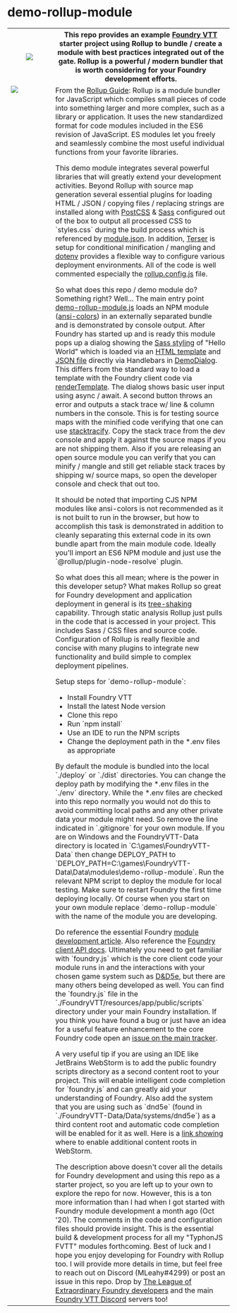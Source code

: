 # demo-rollup-module
<table>
<tr>
<th width="20%"><img src="https://i.imgur.com/cuawVSL.png"></th>
<th>
This repo provides an example <a target=”_blank” href="https://foundryvtt.com/">Foundry VTT</a> starter project using 
Rollup to bundle / create a module with best practices integrated out of the gate. Rollup is a powerful / modern bundler 
that is worth considering for your Foundry development efforts.
</th>
</tr>
<tr>
<td width="20%" valign="top"><img src="https://i.imgur.com/QBAhRiL.png"></td>
<td valign="top">
From the <a target=”_blank” href="https://rollupjs.org/guide/en/">Rollup Guide</a>: Rollup is a module bundler for 
JavaScript which compiles small pieces of code into something larger and more complex, such as a library or application. 
It uses the new standardized format for code modules included in the ES6 revision of JavaScript. ES modules let you 
freely and seamlessly combine the most useful individual functions from your favorite libraries.
<p></p>
This demo module integrates several powerful libraries that will greatly extend your development activities. Beyond
Rollup with source map generation several essential plugins for loading HTML / JSON / copying files / replacing strings 
are installed along with <a target=”_blank” href="https://postcss.org/">PostCSS</a> & 
<a target=”_blank” href="https://sass-lang.com/">Sass</a> configured out of the box to output all processed CSS to 
`styles.css` during the build process which is referenced by 
<a target=”_blank” href="https://github.com/typhonjs-fvtt/demo-rollup-module/blob/main/module/module.json">module.json</a>. 
In addition, <a target=”_blank” href="https://www.npmjs.com/package/terser">Terser</a> is setup for conditional 
minification / mangling and <a target=”_blank” href="https://www.npmjs.com/package/dotenv-safe">dotenv</a> provides a 
flexible way to configure various deployment environments. All of the code is well commented especially the 
<a target=”_blank” href="https://github.com/typhonjs-fvtt/demo-rollup-module/blob/main/rollup.config.js">rollup.config.js</a> 
file.
<p></p>
So what does this repo / demo module do? Something right? Well... The main entry point  
<a target=”_blank” href="https://github.com/typhonjs-fvtt/demo-rollup-module/blob/main/module/demo-rollup-module.js">demo-rollup-module.js</a>
loads an NPM module 
(<a target=”_blank” href="https://www.npmjs.com/package/ansi-colors">ansi-colors</a>) in an externally separated bundle 
and is demonstrated by console output. After Foundry has started up and is ready this module pops up a dialog showing the 
<a target=”_blank” href="https://github.com/typhonjs-fvtt/demo-rollup-module/blob/main/module/sass/dialog.scss">Sass styling</a> 
of "Hello World" which is loaded via an 
<a target=”_blank” href="https://github.com/typhonjs-fvtt/demo-rollup-module/blob/main/module/templates/dialog.html">HTML template</a> 
and <a target=”_blank” href="https://github.com/typhonjs-fvtt/demo-rollup-module/blob/main/module/json/dialog.json">JSON file</a> 
directly via Handlebars in   
<a target=”_blank” href="https://github.com/typhonjs-fvtt/demo-rollup-module/blob/main/module/src/DemoDialog.js#L1-L4">DemoDialog</a>. 
This differs from the standard way to load a template with the Foundry client code via 
<a target=”_blank” href="https://foundryvtt.com/api/global.html#renderTemplate">renderTemplate</a>. The dialog shows 
basic user input using async / await. A second button throws an error and outputs a stack trace w/ 
line & column numbers in the console. This is for testing source maps with the minified code verifying that one can use 
<a target=”_blank” href="https://www.npmjs.com/package/stacktracify">stacktracify</a>.
Copy the stack trace from the dev console and apply it against the source maps if you are not shipping them. Also if 
you are releasing an open source module you can verify that you can minify / mangle and still get reliable stack traces 
by shipping w/ source maps, so open the developer console and check that out too. 
<p></p>
It should be noted that importing CJS NPM modules like ansi-colors is not recommended as it is not built to run 
in the browser, but how to accomplish this task is demonstrated in addition to cleanly separating this external code
in its own bundle apart from the main module code. Ideally you'll import an ES6 NPM module and just use the 
`@rollup/plugin-node-resolve` plugin.
<p></p>
So what does this all mean; where is the power in this developer setup? What makes Rollup so great for Foundry 
development and application deployment in general is its 
<a target=”_blank” href="https://rollupjs.org/guide/en/#tree-shaking">tree-shaking</a> capability. Through static 
analysis Rollup just pulls in the code that is accessed in your project. This includes Sass / CSS files and source code.   
Configuration of Rollup is really flexible and concise with many plugins to integrate new functionality and build 
simple to complex deployment pipelines.
<p></p>
Setup steps for `demo-rollup-module`:
<ul>
    <li>Install Foundry VTT</li>
    <li>Install the latest Node version</li>
    <li>Clone this repo</li>
    <li>Run `npm install`</li>
    <li>Use an IDE to run the NPM scripts</li>
    <li>Change the deployment path in the *.env files as appropriate</li>
</ul>
By default the module is bundled into the local `./deploy` or `./dist` directories. You can change the deploy path
by modifying the *.env files in the `./env` directory. While the *.env files are checked into this repo normally you 
would not do this to avoid committing local paths and any other private data your module might need. So remove the 
line indicated in `.gitignore` for your own module. If you are on Windows and the FoundryVTT-Data directory is located 
in `C:\games\FoundryVTT-Data` then change DEPLOY_PATH to 
`DEPLOY_PATH=C:\games\FoundryVTT-Data\Data\modules\demo-rollup-module`. Run the relevant NPM script to deploy the module 
for local testing. Make sure to restart Foundry the first time deploying locally. Of course when you start on your own 
module replace `demo-rollup-module` with the name of the module you are developing.
<p></p>
Do reference the essential Foundry <a target=”_blank” href="https://foundryvtt.com/article/module-development/">module 
development article</a>. Also reference the <a target=”_blank” href="https://foundryvtt.com/api/">Foundry client API docs</a>.
Ultimately you need to get familiar with `foundry.js` which is the core client code your module runs in and the interactions 
with your chosen game system such as <a target=”_blank” href="https://gitlab.com/foundrynet/dnd5e">D&D5e</a>, but there are 
many others being developed as well. You can find the `foundry.js` file in the `./FoundryVTT/resources/app/public/scripts` 
directory under your main Foundry installation. If you think you have found a bug or just have an idea for a useful 
feature enhancement to the core Foundry code open an 
<a target=”_blank” href="https://gitlab.com/foundrynet/foundryvtt/-/issues">issue on the main tracker</a>. 
<p></p>
A very useful tip if you are using an IDE like JetBrains WebStorm is to add the public foundry scripts directory as
a second content root to your project. This will enable intelligent code completion for `foundry.js` and can greatly
aid your understanding of Foundry. Also add the system that you are using such as `dnd5e` (found in 
`./FoundryVTT-Data/Data/systems/dnd5e`) as a third content root and automatic code completion will be enabled for it as 
well. Here is a <a target=”_blank” href="https://i.imgur.com/31vHCeP.png">link showing </a> where to enable additional 
content roots in WebStorm.
<p></p>
The description above doesn't cover all the details for Foundry development and using this repo as a starter project, 
so you are left up to your own to explore the repo for now. However, this is a ton more information than I had when I 
got started with Foundry module development a month ago (Oct '20). The comments in the code and configuration files 
should provide insight. This is the essential build & development process for all my "TyphonJS FVTT" modules forthcoming. 
Best of luck and I hope you enjoy developing for Foundry with Rollup too. I will provide more details in time, but feel 
free to reach out on Discord (MLeahy#4299) or post an issue in this repo. Drop by 
<a target=”_blank” href="https://discord.gg/47ndUBqxC4">The League of Extraordinary Foundry developers</a> and the main 
<a target=”_blank” href="https://discord.gg/foundryvtt">Foundry VTT Discord</a> servers too!   
</td>
</tr>
</table>
